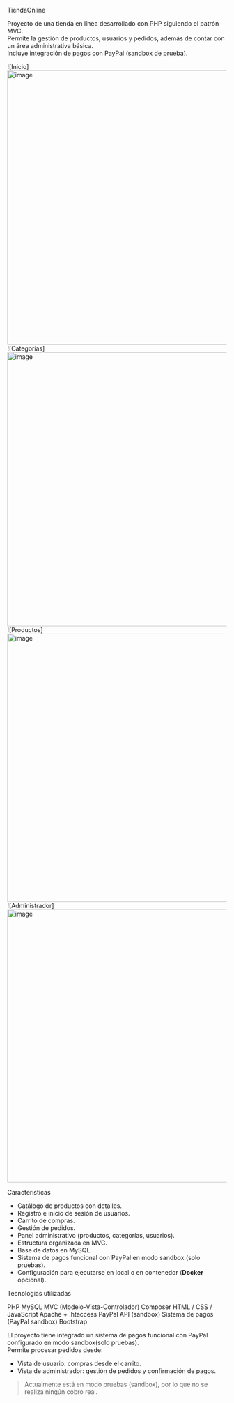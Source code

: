 TiendaOnline

Proyecto de una tienda en línea desarrollado con PHP siguiendo el patrón MVC.  
Permite la gestión de productos, usuarios y pedidos, además de contar con un área administrativa básica.  
Incluye integración de pagos con PayPal (sandbox de prueba).

![Inicio]<img width="1343" height="630" alt="image" src="https://github.com/user-attachments/assets/43ce72ab-7a8f-4db8-9fd1-bda82bf00b4e" />
![Categorias]<img width="1346" height="629" alt="image" src="https://github.com/user-attachments/assets/60da2a72-6a52-497d-8450-90c7669d9c62" />
![Productos]<img width="1340" height="616" alt="image" src="https://github.com/user-attachments/assets/3a71960a-90eb-4a7e-b0ff-2e36bd1f51a4" />
![Administrador]<img width="1343" height="627" alt="image" src="https://github.com/user-attachments/assets/7246ac0e-549f-45c7-9224-5070db85ba1c" />

Características

- Catálogo de productos con detalles.  
- Registro e inicio de sesión de usuarios.  
- Carrito de compras.  
- Gestión de pedidos.  
- Panel administrativo (productos, categorías, usuarios).  
- Estructura organizada en MVC.  
- Base de datos en MySQL.  
- Sistema de pagos funcional con PayPal en modo sandbox (solo pruebas).  
- Configuración para ejecutarse en local o en contenedor (**Docker** opcional).

Tecnologias utilizadas

PHP
MySQL
MVC (Modelo-Vista-Controlador)
Composer
HTML / CSS / JavaScript
Apache + .htaccess
PayPal API (sandbox)
Sistema de pagos (PayPal sandbox)
Bootstrap

El proyecto tiene integrado un sistema de pagos funcional con PayPal configurado en modo sandbox(solo pruebas).  
Permite procesar pedidos desde:  

- Vista de usuario: compras desde el carrito.  
- Vista de administrador: gestión de pedidos y confirmación de pagos.  

> Actualmente está en modo pruebas (sandbox), por lo que no se realiza ningún cobro real.  




